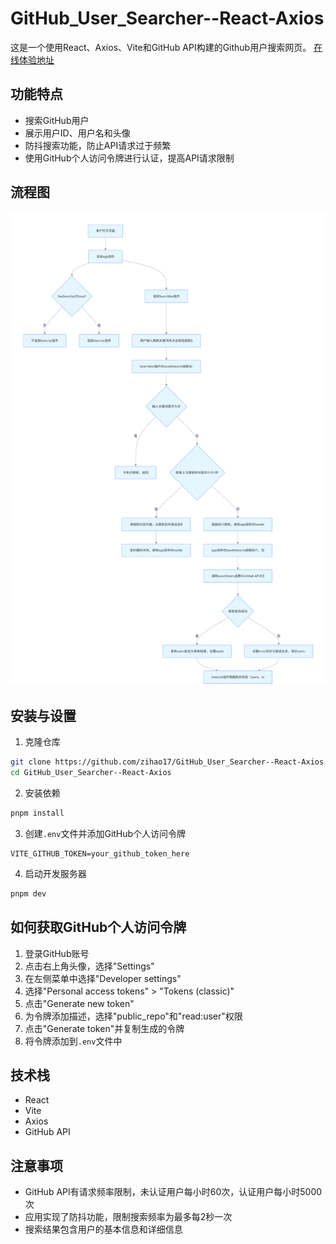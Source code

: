 # GitHub_User_Searcher--React-Axios

这是一个使用React、Axios、Vite和GitHub API构建的Github用户搜索网页。
[在线体验地址](git-hub-user-searcher-react-axios-hm7pxh114-zihao17s-projects.vercel.app)

## 功能特点

- 搜索GitHub用户
- 展示用户ID、用户名和头像
- 防抖搜索功能，防止API请求过于频繁
- 使用GitHub个人访问令牌进行认证，提高API请求限制

## 流程图

![flow_chart](./src/assets/flow_chart.png)

## 安装与设置

1. 克隆仓库

```bash
git clone https://github.com/zihao17/GitHub_User_Searcher--React-Axios.git
cd GitHub_User_Searcher--React-Axios
```

2. 安装依赖

```bash
pnpm install
```

3. 创建`.env`文件并添加GitHub个人访问令牌

```
VITE_GITHUB_TOKEN=your_github_token_here
```

4. 启动开发服务器

```bash
pnpm dev
```

## 如何获取GitHub个人访问令牌

1. 登录GitHub账号
2. 点击右上角头像，选择"Settings"
3. 在左侧菜单中选择"Developer settings"
4. 选择"Personal access tokens" > "Tokens (classic)"
5. 点击"Generate new token"
6. 为令牌添加描述，选择"public_repo"和"read:user"权限
7. 点击"Generate token"并复制生成的令牌
8. 将令牌添加到`.env`文件中

## 技术栈

- React
- Vite
- Axios
- GitHub API

## 注意事项

- GitHub API有请求频率限制，未认证用户每小时60次，认证用户每小时5000次
- 应用实现了防抖功能，限制搜索频率为最多每2秒一次
- 搜索结果包含用户的基本信息和详细信息
